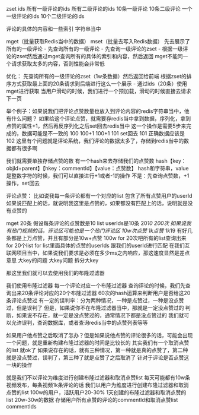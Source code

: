 zset ids 所有一级评论的ids   所有二级评论的ids
10条一级评论 10条二级评论
一个一级评论的ids 10个二级评论的ids

评论的具体的内容和一些索引 字符串当中

mget（批量获取Redis当中的数据） mset（批量去写入Redis数据）
先去展示了所有的一级评论 - 先查询所有的一级评论 - 先查询一级评论的zset - 根据一级评论的zset然后通过mget查询所有的具体的索引和内容，然后返回
mget不能同一个请求获取太多的内容，否则性能会非常低

优化：
先查询所有的一级评论的zset（1w条数据）然后返回给前端
根据zset的排序方式获取最上面的20条请求到后端进行这么一个展示 - 通过ids（20条）使用mget进行获取
当用户滑动的时候，我们进行一个预加载，滑动的时候直接去请求下一页

举个例子：如果说我们把评论点赞数量也放入到评论内容的redis字符串当中，他有什么问题？
如果给这个评论点赞，就需要存redis当中拿到数据，序列化，拿到点赞的属性+1，然后再反序列化之后set回去redis当中
这一个操作是需要5步来完成的，数据可能是不一致的
100 100+1 100+1 101 set回去 101 正确数据应该是102 这里有个问题就是评论系统，我们评论的数据太多了，存储到redis当中的数据都有很多啊

我们就需要单独存储点赞的数
有一个hash来去存储我们的点赞数
hash【key：objId+parent】【hkey：commentId】【value：点赞数】
hash和字符串，value是整数字符的时候，我们可以直接进行+1或者-1的操作
不是：先查询点赞数，+1操作，set回去

评论点赞：
比如说我每一条评论都有一个对应的list 包含了所有点赞用户的userId
如果说匹配上的话，就说明我这里是点赞的，如果都没有匹配上的话，说明就是没有点赞的

mget 20条 假设每条评论的点赞数是10 list userIds是10条
20*10 200次
如果说我有热门视频的话。评论区可能也是一个热门评论区
10w次点赞 1k点赞 1k*19
有好几条都是上万点赞，并且有部分是10w+点赞
100w
for 20次吧所有的list查询出来
for 20个list
for list里面具体的点赞的userIds 跟我们的userId进行匹配
在我们互联网项目当中，如果说我们要求是必须在多少ms之内响应，那这速度显然是差点意思
大key的问题 大key问题 拆分大key

那这里我们就可以去使用我们的布隆过滤器

我们使用布隆过滤器 每一个评论对应一个布隆过滤器 查询评论的时候，我们先查询出来20条评论对应的20个布隆过滤器
60次的hash运算来判断用户是否给这20条评论点赞过
有一定的误判率：分为两种情况，一种是点赞过，一种是没点赞过，但是误判了
但是，如果说你不在布隆过滤器当中，那就是一定没点赞过的
判断，如果说不存在，就一定是没点赞过的，通常情况下都是没点赞过的
我们就可以允许误判，查询数据库，或者查询redis当中的点赞列表等等

如果用户他点赞之后取消了怎办？但是如果说他点赞的评论很多的话，可能会出现一个问题，就是重新构建布隆过滤器的时间是比较长的
其实我们有一个取消点赞的list 就ok了
如果说存在的话，就有三种情况，第一种就是真的点赞了，第二种就是没点赞过，误判了，第三种了就是点赞了之后取消了
针对于评论是否点赞这一块的操作

就是我们不以评论为维度进行创建布隆过滤器和取消点赞list
每天可能都有10w条视频发布，每条视频1k条评论的话
我们以用户为维度进行创建布隆过滤器和取消点赞的list
100w的用户，活跃用户20-30% 1天创建的布隆过滤器和取消点赞的list 20w-30w的数据
存储用户所有点赞的评论的commentId和取消点赞list commentIds

